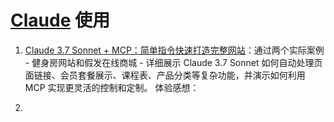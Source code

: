 # [Claude](https://claude.ai/) 使用

1. [Claude 3.7 Sonnet + MCP：简单指令快速打造完整网站](https://x.com/nicekate8888/status/1894978009284899202)：通过两个实际案例 - 健身房网站和假发在线商城 - 详细展示 Claude 3.7 Sonnet 如何自动处理页面链接、会员套餐展示、课程表、产品分类等复杂功能，并演示如何利用 MCP 实现更灵活的控制和定制。
   体验感想：

2.
